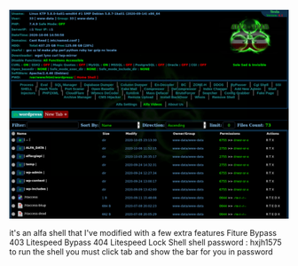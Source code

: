 ![Alfa Shell Preview](https://raw.githubusercontent.com/Backdoor1337-shell/Alfa-V4.1/main/alfa_team_web_shell_new_release.png)

it's an alfa shell that I've modified with a few extra features  Fiture  Bypass 403 Litespeed  Bypass 404 Litespeed  Lock Shell  shell password : hxjh1575 to run the shell you must click tab and show the bar for you in password

